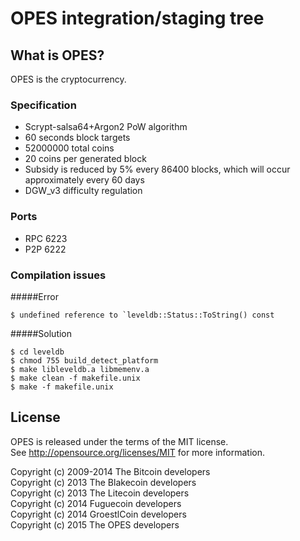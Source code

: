 OPES integration/staging tree
================================  
What is OPES? 
----------------
  
OPES is the cryptocurrency.  

  
### Specification 
 - Scrypt-salsa64+Argon2 PoW algorithm 
 - 60 seconds block targets 
 - 52000000 total coins 
 - 20 coins per generated block 
 - Subsidy is reduced by 5% every 86400 blocks, which will occur approximately every 60 days
 - DGW_v3 difficulty regulation 

### Ports 
 - RPC 6223
 - P2P 6222
 
### Compilation issues
 
#####Error

	$ undefined reference to `leveldb::Status::ToString() const


#####Solution

	$ cd leveldb
	$ chmod 755 build_detect_platform
	$ make libleveldb.a libmemenv.a
	$ make clean -f makefile.unix
	$ make -f makefile.unix 



License 
-------

OPES is released under the terms of the MIT license.  
See http://opensource.org/licenses/MIT for more information.  

Copyright (c) 2009-2014 The Bitcoin developers  
Copyright (c) 2013 The Blakecoin developers  
Copyright (c) 2013 The Litecoin developers  
Copyright (c) 2014 Fuguecoin developers  
Copyright (c) 2014 GroestlCoin developers  
Copyright (c) 2015 The OPES developers  
